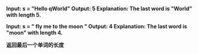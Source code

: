 **Input: s = "Hello qWorld"
Output: 5
Explanation: The last word is "World" with length 5.**




**Input: s = "   fly me   to   the moon  "
Output: 4
Explanation: The last word is "moon" with length 4.**

**返回最后一个单词的长度**
